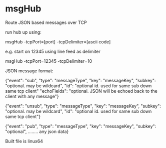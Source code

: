 msgHub
======

Route JSON based messages over TCP

run hub up using:

msgHub -tcpPort=[port] -tcpDelimiter=[ascii code]

e.g. start on 12345 using line feed as delimiter

msgHub -tcpPort=12345 -tcpDelimiter=10

JSON message format:

{"event": "sub",	"type": "messageType",	"key": "messageKey",		"subkey": "optional. may be wildcard",   "id": "optional id. used for same sub down same tcp client" "echoFields": "optional. JSON will be echoed back to the client with any message"}

{"event": "unsub",	"type": "messageType",	"key": "messageKey",		"subkey": "optional. may be wildcard",   "id": "optional id. used for same sub down same tcp client"}

{"event": "pub",	"type": "messageType",	"key": "messageKey",		"subkey": "optional",   ........ any json data}

Built file is linux64
